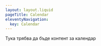 ```yaml
---
layout: layout.liquid
pageTitle: Calendar
eleventyNavigation:
  key: Calendar
---
```

Тука трябва да бъде контент за календар
